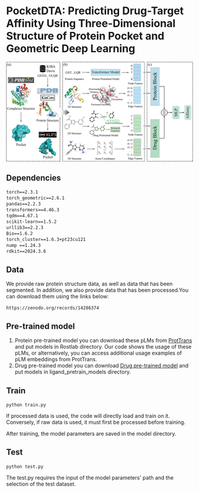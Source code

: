 # PocketDTA: Predicting Drug-Target Affinity Using Three-Dimensional Structure of Protein Pocket and Geometric Deep Learning
![PocketDTA](doc/PocketDTA.png)


## Dependencies
```
torch==2.3.1
torch_geometric==2.6.1
pandas==2.2.3
transformers==4.46.3
tqdm==4.67.1
scikit-learn==1.5.2
urllib3==2.2.3
Bio==1.6.2
torch_cluster==1.6.3+pt23cu121
nump ==1.24.3
rdkit==2024.3.6
```
## Data
We provide raw protein structure data, as well as data that has been segmented. In addition, we also provide data that has been processed.You can download them using the links below:
```
https://zenodo.org/records/14286374
```
## Pre-trained model
1. Protein pre-trained model
you can download these pLMs from [ProtTrans](https://github.com/agemagician/ProtTrans) and put models in Rostlab directory.
Our code shows the usage of these pLMs, or alternatively, you can access additional usage examples of pLM embeddings from ProtTrans.
2. Drug pre-trained model
you can download [Drug pre-trained model](https://github.com/snap-stanford/pretrain-gnns/) and put models in ligand_pretrain_models directory.
## Train
```
python train.py
```
If processed data is used, the code will directly load and train on it. Conversely, if raw data is used, it must first be processed before training.

After training, the model parameters are saved in the model directory.
## Test
```
python test.py
```
The test.py requires the input of the model parameters' path and the selection of the test dataset.
